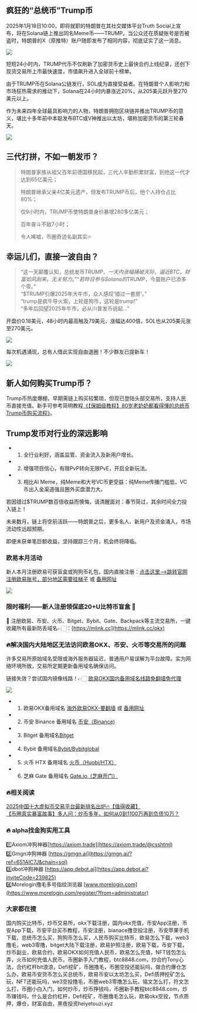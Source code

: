 ## 疯狂的“总统币”Trump币  
2025年1月18日10:00，即将就职的特朗普在其社交媒体平台Truth Social上宣布，将在Solana链上推出同名Meme币——TRUMP。当公众还在质疑账号是否被盗时，特朗普的X（原推特）账户随即发布了相同内容，彻底证实了这一消息。  

![](https://fe095ec.webp.li/trump_000.png)  

短短24小时内，TRUMP代币不仅刷新了加密货币史上最快合约上线纪录，还创下现货交易所上市最快速度，市值飙升进入全球前十榜单。  

由于TRUMP币在Solana公链发行，SOL成为直接受益者。在特朗普个人影响力和市场狂热需求的推动下，Solana在24小时内暴涨近20%，从205美元跃升至270美元以上。  

作为未来四年全球最具影响力的人物，特朗普拥抱区块链并推出TRUMP币的意义，堪比十多年前中本聪发布BTC或V神推出以太坊，堪称加密货币的第三轮春天。  

![](https://fe095ec.webp.li/trump_001.png)  

## 三代打拼，不如一朝发币？  
>特朗普家族从祖父百年前德国移民起，三代人辛勤积累财富，到他这一代才达到65亿美元；  
>  
>特朗普继承父亲4亿美元遗产，但发布TRUMP币后，他个人持仓占比80%；  
>  
>仅9小时内，TRUMP币使特朗普身价暴增280多亿美元；  
>  
>百年奋斗不敌7小时；  
>  
>令人唏嘘，币圈奇迹名副其实🔥  

## 幸运儿们，直接一波自由？  
>“这一天颠覆认知，总统发币$TRUMP，一天内涨幅捅破天际，逼近BTC，财富如风刮来，无关努力。”  
>“若昨日参与Solana的$TRUMP，今晨账户已添多个零。”  
>“$TRUMP引爆2025年大牛市，众人感叹‘错过一套房’。”  
>“trump是疯牛导火索，上轮是狗币，这轮是trump!”  
>“多年后回望2025年牛市，必从川普发币说起...”  

开盘价0.18美元，48小时内最高触及79美元，涨幅达400倍，SOL也从205美元涨至270美元。  

![](https://fe095ec.webp.li/trump_003.png)  

每次机遇涌现，总有人借此实现自由退圈！不少群友已提新车！  

![](https://fe095ec.webp.li/trump_002.png)  

## 新人如何购买Trump币？  
Trump币热度爆棚，早期需链上购买较繁琐，但现已登陆头部交易所，支持人民币直接充值。新手可参考简明教程[《【保姆级教程】80岁老奶奶都看得懂的总统币Trump币购买流程》](https://heiyetouzi.xyz/ouyi-trump)。  

## Trump发币对行业的深远影响  
- 1. 全行业利好，涵盖监管、资金流入及新用户增长。  
- 2. 增强项目信心，有限PvP转向无限PvE，开启全新玩法。  
- 3. 相比AI Meme，纯Meme和大号VC币更受益：纯Meme传播门槛低，VC币出入金渠道强且圈外买盘潜力大。  

若因错过$TRUMP数百倍收益而懊悔，请清醒面对：春节简过，其余时间全力投入链上！  

未来数月，链上将空前活跃——特朗普之后，更多名人、新用户及资金涌入，市场流动性远超预期。  

即便未获单笔巨额收益，坚持跟踪三个月，机会终将降临。  

### 欧易本月活动  
新人本月注册欧易可获盲盒或狗狗币礼包，国内直接注册：[点击这里–>跳转官网注册欧易账号，部分地区需要挂梯子](https://www.okx.com/join/74873351) 或 [备用网址](https://www.oucnyi.net/zh-hans/join/74873351)  

[![](https://fe095ec.webp.li/top-10-exchanges-001.jpg)](https://www.oucnyi.net/zh-hans/join/74873351)  

### 限时福利——新人注册领保底20+U比特币盲盒 🎁  
🎁 注册欧易、币安、火币、Bitget、Bybit、Gate、Backpack等主流交易所，一键收藏所有最新防丢域名👉🏻：[https://mlink.cc](https://mlink.cc/okx)  

### 🔥解决国内大陆地区无法访问欧易OKX、币安、火币等交易所的问题  
许多交易所原始域名受限或海外服务器延迟，普通用户易误解为平台故障。实为网络环境所致，交易所定期更新备用域名确保访问。  

链接失效？尝试国内镜像线路！👉🏻 [欧易OKX国内备用域名线路免翻墙免代理](https://vlink.cc/okxcn)  

[![](https://307e939.webp.li/20250812124552161.png)](https://vlink.cc/okxcn)  

- 1. 欧易OKX备用域名 [海外欧易OKX-要翻墙](https://www.okx.com/join/74873351) 或 [备用网址](https://www.oucnyi.net/zh-hans/join/74873351)  
- 2. 币安 Binance 备用域名 [币安（Binance)](https://accounts.binance.com/zh-CN/register?ref=36457687)  
- 3. Bitget 备用域名[Bitget](https://www.bitget.com/zh-CN/referral/register?from=referral&clacCode=VRNEYUTR)  
- 4. Bybit 备用域名[Bybit/Bybitglobal](https://www.bybitglobal.com/zh-MY/invite/?ref=VMKORMM)  
- 5. 火币 HTX 备用域名 [火币（Huobi/HTX）](https://www.htx.com/invite/zh-cn/1f?invite_code=whf45223)  
- 6. 芝麻 Gate 备用域名 [Gate.io（芝麻开门）](https://www.gate.io/zh/signup?ref_type=103&ref=A1ERAQ)  

### 🔥相关阅读  
[2025中国十大虚拟币交易平台最新排名出炉🔥【值得收藏】](https://btc8848.com/top-10-exchanges/)  
[【币圈真实暴富故事】多人问：炒币多年，如何从0到1100万再到负债10万？](https://heiyetouzi.xyz/biquanstory001/)  

### 🔥 alpha找金狗实用工具  
1️⃣Axiom冲狗神器[https://axiom.trade](https://axiom.trade/@csshtml)  
2️⃣Gmgn冲狗神器 [https://gmgn.ai](https://gmgn.ai/?ref=6S1AIC7J&chain=sol)  
3️⃣dbot冲狗神器 [https://app.debot.ai](https://app.debot.ai?inviteCode=239825)  
4️⃣Morelogin撸毛多号指纹浏览器 [www.morelogin.com](https://www.morelogin.com/register/?from=administrator)  

### 大家都在搜  
国内购买比特币，炒币交易所，okx下载注册，国内okx充值，币安App注册，币安App下载，币安平台买币教程，币安注册，bianace撸空投注册，币安苹果手机下载，总统币怎么买，狗狗币怎么买，人民币购买比特币，欧易怎么下载，web3撸毛，web3零撸，bitget大陆下载注册，欧易护照注册，欧易下载，币安下载，炒币副业，欧易合约，欧易OKX如何充值人民币，欧易怎么充值，NFT钱包怎么弄，火币如何充值人民币，币圈新手入门教程，btc8848.com，炒合约Tony心法，合约杠杆bit浪浪，Defi挖矿，币圈撸毛，币圈空投还能玩吗，做合约爆仓怎么办，欧易币安货币怎么买总统币，欧易币安以太坊怎么买，Defi质押挖矿怎么玩，NFT还能玩吗，we3空投撸毛，币圈web3零撸怎么玩，铭文怎么打，符文怎么打，币圈小白入门，如何炒币，炒币挣钱吗，币圈新手教程btc8848.com，炒币赚钱吗，什么是合约杠杆，Defi挖矿，币圈撸毛怎么玩，欧易okx空投，节点质押，爆仓，财富自由，黑夜投资heiyetouzi.xyz